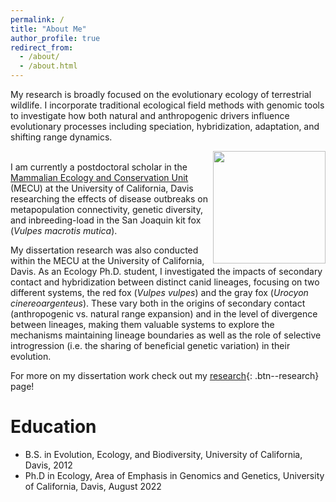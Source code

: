 ```yaml
---
permalink: /
title: "About Me"
author_profile: true
redirect_from: 
  - /about/
  - /about.html
---
```


My research is broadly focused on the evolutionary ecology of terrestrial wildlife. I incorporate traditional ecological field methods with genomic tools to investigate how both natural and anthropogenic drivers influence evolutionary processes including speciation, hybridization, adaptation, and shifting range dynamics. 

<img align="right" src="/images/MECU_Logo_NEWFONT_1000.png" width="180"> \
I am currently a postdoctoral scholar in the [Mammalian Ecology and Conservation Unit](https://mecu.ucdavis.edu) (MECU) at the University of California, Davis researching the effects of disease outbreaks on metapopulation connectivity, genetic diversity, and inbreeding-load in the San Joaquin kit fox (*Vulpes macrotis mutica*).

My dissertation research was also conducted within the MECU at the University of California, Davis. As an Ecology Ph.D. student, I investigated the impacts of secondary contact and hybridization between distinct canid lineages, focusing on two different systems, the red fox (*Vulpes vulpes*) and the gray fox (*Urocyon cinereoargenteus*). These vary both in the origins of secondary contact (anthropogenic vs. natural range expansion) and in the level of divergence between lineages, making them valuable systems to explore the mechanisms maintaining lineage boundaries as well as the role of selective introgression (i.e. the sharing of beneficial genetic variation) in their evolution.

For more on my dissertation work check out my [research](https://squisquater.github.io/research/){: .btn--research} page!

# Education
* B.S. in Evolution, Ecology, and Biodiversity, University of California, Davis, 2012
* Ph.D in Ecology, Area of Emphasis in Genomics and Genetics, University of California, Davis, August 2022

